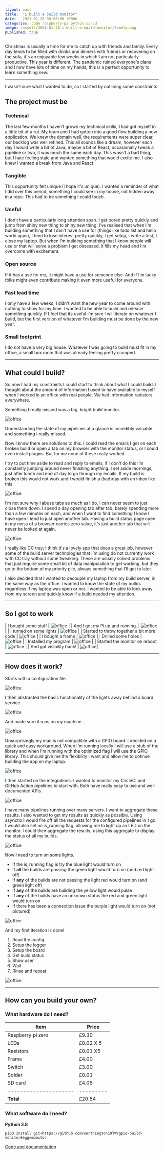 ```yaml
---
layout: post
title:  "I built a build monitor"
date:   2021-01-28 00:00:00 +0000
categories: code raspberry-pi python ci-cd
image: /assets/2021-01-28-i-built-a-build-monitor/lonely.png
published: true
---
```


Christmas is usually a time for me to catch up with friends and family. Every day tends to be filled with drinks and dinners with friends or recovering on the sofa, it's an enjoyable few weeks in which I am not particularly productive. This year is different. The pandemic ruined everyone's plans and I now have lots of time on my hands, this is a perfect opportunity to learn something new.

<!--more-->

<hr/>

I wasn't sure what I wanted to do, so I started by outlining some constraints

## The project must be

### Technical

The last few months I haven't grown my technical skills, I had got myself in a little bit of a rut. My team and I had gotten into a good flow building a new application. We knew the domain well, the requirements were super clear, our backlog was well refined. This all sounds like a dream, however each day I would write a bit of Java, maybe a bit of React, occasionally tweak a pipeline or two, it was much the same each day. This wasn't a bad thing, but I hate feeling stale and wanted something that would excite me. I also knew I wanted a break from Java and React.

### Tangible

This opportunity felt unique (I hope it's unique). I wanted a reminder of what I did over this period, something I could see in my house, not hidden away in a repo. This had to be something I could touch.

### Useful

I don't have a particularly long attention span. I get bored pretty quickly and jump from shiny new thing to shiny new thing. I’ve realised that when I’m building something that I don't have a use for (things like todo list and hello world apps), I tend to lose interest pretty quickly, I get setup, I write a test, I close my laptop. But when I’m building something that I know people will use or that will solve a problem I get obsessed, it fills my head and I'm overcome with excitement.

### Open source

If it has a use for me, it might have a use for someone else. And if I'm lucky folks might even contribute making it even more useful for everyone. 

### Fast lead time

I only have a few weeks, I didn't want the new year to come around with nothing to show for my time. I wanted to be able to build and release something quickly. If I feel that its useful I’m sure I will iterate on whatever I build, but the first version of whatever I’m building must be done by the new year.

### Small footprint 

I do not have a very big house. Whatever I was going to build must fit in my office, a small box room that was already feeling pretty cramped.

<hr/>

## What could I build? 

So now I had my constraints I could start to think about what I could build. I thought about the amount of information I used to have available to myself when I worked in an office with real people. We had information radiators everywhere. 

Something I really missed was a big, bright build monitor.

![office](/assets/2021-01-28-i-built-a-build-monitor/monitor.png)

Understanding the state of my pipelines at a glance is incredibly valuable and something I really missed.

Now I know there are solutions to this. I could read the emails I get on each broken build or open a tab on my browser with the monitor status, or I could even install plugins. But for me none of these really worked.

I try to put time aside to read and reply to emails, if I don't do this I’m constantly jumping around never finishing anything. I set aside mornings, just after lunch and end of day to go through my emails. If my build is broken this would not work and I would finish a (bad)day with an inbox like this.

![office](/assets/2021-01-28-i-built-a-build-monitor/email.png)

I’m not sure why I abuse tabs as much as I do, I can never seem to just close them down. I spend a day opening tab after tab, barely spending more than a few minutes on each, and when I want to find something I know I have open I tend to just open another tab. Having a build status page open in my mess of a browser carries zero value, it's just another tab that will never be looked at again.

![office](/assets/2021-01-28-i-built-a-build-monitor/tab.png)

I really like CC tray; I think it's a lovely app that does a great job, however some of the build server technologies that I’m using do not currently work with CC tray without some tweaking. These are usually solved problems that just require some small bit of data manipulation to get working, but they go to the bottom of my priority pile, always something that I’ll get to later.

I also decided that I wanted to decouple my laptop from my build server, in the same way as the office. I wanted to know the state of my builds regardless if my laptop was open or not. I wanted to be able to look away from my screen and quickly know if a build needed my attention.

<hr/>

## So I got to work 

| I bought some stuff                    | ![office](/assets/2021-01-28-i-built-a-build-monitor/stuff.png)     |
| And I got my Pi up and running.           | ![office](/assets/2021-01-28-i-built-a-build-monitor/start-pi.png) |
| I turned on some lights                   | ![office](/assets/2021-01-28-i-built-a-build-monitor/lights.png)  |
| Started to throw together a bit more code | ![office](/assets/2021-01-28-i-built-a-build-monitor/code.png)     |
| I bought a frame                          | ![office](/assets/2021-01-28-i-built-a-build-monitor/frame.png)     |
| Drilled some holes                        | ![office](/assets/2021-01-28-i-built-a-build-monitor/holes.png)     |
| Installed my program                      | ![office](/assets/2021-01-28-i-built-a-build-monitor/install.png)     |
| Started the monitor on reboot             | ![office](/assets/2021-01-28-i-built-a-build-monitor/reboot.png) |
| And got visibility back!                  | ![office](/assets/2021-01-28-i-built-a-build-monitor/visible.png)|

<hr/>

## How does it work?

Starts with a configuration file.

![office](/assets/2021-01-28-i-built-a-build-monitor/config.png)

I then abstracted the basic functionality of the lights away behind a board service.

![office](/assets/2021-01-28-i-built-a-build-monitor/board.png)

And made sure it runs on my machine...

![office](/assets/2021-01-28-i-built-a-build-monitor/fail.png)

Unsurprisingly my mac is not compatible with a GPIO board. I decided on a quick and easy workaround. When I'm running locally I will use a stub of the library and when I'm running with the optimized flag I will use the GPIO library. This should give me the flexibility I want and allow me to cotinue building the app on my laptop.

![office](/assets/2021-01-28-i-built-a-build-monitor/mock.png)

I then started on the integrations. I wanted to monitor my CircleCI and GitHub Action pipelines to start with. Both have really easy to use and well documented APIs.

![office](/assets/2021-01-28-i-built-a-build-monitor/gha-integration.png)

I have many pipelines running over many servers. I want to aggregate these results. I also wanted to get my results as quickly as possible. Using asynctio I would fire off all the requests for the configured pipelines in 1 go. I would also set an is_running flag, allowing me to light up an LED on the monitor. I could then aggregate the results, using this aggregate to display the status of all my builds.  

![office](/assets/2021-01-28-i-built-a-build-monitor/aggregate.png)

Now I need to turn on some lights.

- If the is_running flag is try the blue light would turn on
- If **all** the builds are passing the green light would turn on (and red light off)
- If **any** of the builds are not passing the light red would turn on (and green light off)
- If **any** of the builds are building the yellow light would pulse
- If **any** of the builds have an unknown status the red and green light would turn on
- If there has been a connection issue the purple light would turn on (not pictured)

![office](/assets/2021-01-28-i-built-a-build-monitor/blink.png)

And my first iteration is done! 

1. Read the config
2. Setup the logger
3. Setup the board
4. Get build status
5. Show user 
6. Wait
7. Rinse and repeat

![office](/assets/2021-01-28-i-built-a-build-monitor/overview.png)

<hr/>

## How can you build your own?

### What hardware do I need?

| Item                  | Price     |
| --------------------- | --------- |
| Raspberry pi zero     | £9.30     |
| LEDs                  | £0.02 X 5 |
| Resistors             | £0.01 X5  |
| Frame                 | £4.00     |
| Switch                | £3.00     |
| Solder                | £0.01     |
| SD card               | £4.08     |
| --------------------- | --------- |
| **Total**             | £20.54    |

### What software do I need?

**Python 3.8**

`pip3 install git+https://github.com/worthington10TW/gpio-build-monitor#egg=monitor`

[Code and documentation](https://github.com/worthington10TW/gpio-build-monitor)

